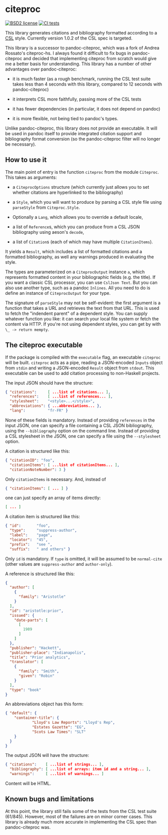 # citeproc

[![BSD2 license](https://img.shields.io/badge/license-BSD2-blue.svg)](LICENSE)
[![CI
tests](https://github.com/jgm/citeproc/workflows/CI%20tests/badge.svg)](https://github.com/jgm/citeproc/actions)

<!--
[![Hackage](https://img.shields.io/hackage/v/citeproc.svg)](https://hackage.haskell.org/package/citeproc)
[![Stackage Lts](http://stackage.org/package/citeproc/badge/lts)](http://stackage.org/lts/package/citeproc)
[![Stackage Nightly](http://stackage.org/package/citeproc/badge/nightly)](http://stackage.org/nightly/package/citeproc)
-->

This library generates citations and bibliography formatted
according to a [CSL] style.  Currently version 1.0.2 of the CSL
spec is targeted.

This library is a successor to pandoc-citeproc, which was a fork
of Andrea Rossato's citeproc-hs.  I always found it difficult to
fix bugs in pandoc-citeproc and decided that implementing
citeproc from scratch would give me a better basis for
understanding.  This library has a number of other advantages
over pandoc-citeproc:

- it is much faster (as a rough benchmark, running the CSL
  test suite takes less than 4 seconds with this library,
  compared to 12 seconds with pandoc-citeproc)

- it interprets CSL more faithfully, passing more of the CSL
  tests

- it has fewer dependencies (in particular, it does not depend
  on pandoc)

- it is more flexible, not being tied to pandoc's types.

Unlike pandoc-citeproc, this library does not provide an
executable.  It will be used in pandoc itself to provide
integrated citation support and bibliography format conversion
(so the pandoc-citeproc filter will no longer be necessary).

[CSL]: https://docs.citationstyles.org/en/stable/specification.html

## How to use it

The main point of entry is the function `citeproc` from the
module `Citeproc`.  This takes as arguments:

- a `CiteprocOptions` structure (which currently just allows you
  to set whether citations are hyperlinked to the bibliography)

- a `Style`, which you will want to produce by parsing a CSL
  style file using `parseStyle` from `Citeproc.Style`.

- Optionally a `Lang`, which allows you to override a default locale,

- a list of `Reference`s, which you can produce from a CSL JSON
  bibliography using aeson's `decode`,

- a list of `Citation`s (each of which may have multiple
  `CitationItems`).

It yields a `Result`, which includes a list of formatted
citations and a formatted bibliography, as well any warnings
produced in evaluating the style.

The types are parameterized on a `CiteprocOutput` instance `a`,
which represents formatted content in your bibliographic
fields (e.g. the title).  If you want a classic CSL processor,
you can use `CslJson Text`.  But you can also use another type,
such as a pandoc `Inlines`.  All you need to do is define
an instance of `CiteprocOutput` for your type.

The signature of `parseStyle` may not be self-evident:
the first argument is a function that takes a URL and
retrieves the text from that URL.  This is used to fetch
the "indendent parent" of a dependent style.  You can supply
whatever function you like: it can search your local file
system or fetch the content via HTTP.  If you're not using
dependent styles, you can get by with `\_ -> return mempty`.

## The citeproc executable

If the package is compiled with the `executable` flag, an
executable `citeproc` will be built.  `citeproc` acts as a pipe,
reading a JSON-encoded `Inputs` object from `stdin` and writing
a JSON-encoded `Result` object from `stdout`.  This executable
can be used to add citation processing to non-Haskell projects.

The input JSON should have the structure:

``` json
{ "citations":     [ ...list of citations... ],
  "references":    [ ...list of references... ],
  "stylesheet":    "<style>...</style>",
  "abbreviations": { ...abbreviations... },
  "lang":          "fr-FR" }
```

None of these fields is mandatory.  Instead of providing
`references` in the input JSON, one can specify a file
containing a CSL JSON bibliography, using the `--bibliography`
option on the command line.  Instead of providing a CSL
stylesheet in the JSON, one can specify a file using
the `--stylesheet` option.

A citation is structured like this:

``` json
{ "citationID": "foo",
  "citationItems": [ ...list of citationItems... ],
  "citationNoteNumber": 3 }
```

Only `citationItems` is necessary.  And, instead of

``` json
{ "citationItems": [ ... ] }
```

one can just specify an array of items directly:

``` json
[ ... ]
```

A citation item is structured like this:

``` json
{ "id":       "foo",
  "type":     "suppress-author",
  "label":    "page",
  "locator":  "45",
  "prefix":   "see ",
  "suffix":   " and others" }
```

Only `id` is mandatory.  If `type` is omitted, it will
be assumed to be `normal-cite` (other values are
`suppress-author` and `author-only`).

A reference is structured like this:

``` json
{
  "author": [
    {
      "family": "Aristotle"
    }
  ],
  "id": "aristotle:prior",
  "issued": {
    "date-parts": [
      [
        1989
      ]
    ]
  },
  "publisher": "Hackett",
  "publisher-place": "Indianapolis",
  "title": "Prior analytics",
  "translator": [
    {
      "family": "Smith",
      "given": "Robin"
    }
  ],
  "type": "book"
}
```

An abbreviations object has this form:

``` json
{ "default": {
    "container-title": {
            "Lloyd's Law Reports": "Lloyd's Rep",
            "Estates Gazette": "EG",
            "Scots Law Times": "SLT"
    }
  }
}
```

The output JSON will have the structure:

``` json
{ "citations":    [ ...list of strings... ],
  "bibliography": [ ...list of arrays: item id and a string... ],
  "warnings":     [ ...list of warnings... ]
```

Content will be HTML.

## Known bugs and limitations

At this point, the library still fails some of the tests from the
CSL test suite (61/845).  However, most of the failures are on
minor corner cases.  This library is already much more accurate
in implementing the CSL spec than pandoc-citeproc was.

